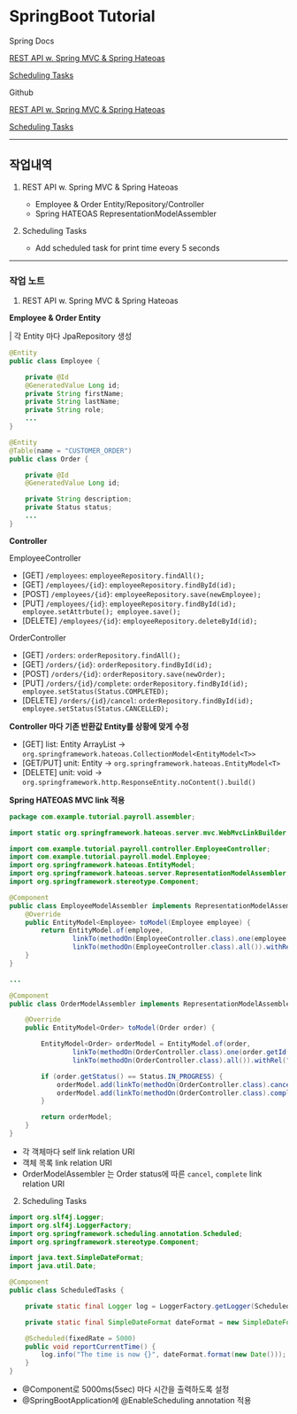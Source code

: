 
# SpringBoot Tutorial

Spring Docs

[REST API w. Spring MVC & Spring Hateoas](https://spring.io/guides/tutorials/rest/)

[Scheduling Tasks](https://spring.io/guides/gs/scheduling-tasks/)

Github

[REST API w. Spring MVC & Spring Hateoas](https://github.com/spring-projects/spring-hateoas-examples)

[Scheduling Tasks](https://github.com/spring-guides/gs-scheduling-tasks)

---

## 작업내역

1. REST API w. Spring MVC & Spring Hateoas
	* Employee & Order Entity/Repository/Controller
	* Spring HATEOAS RepresentationModelAssembler

2. Scheduling Tasks
    * Add scheduled task for print time every 5 seconds
---

### 작업 노트

1. REST API w. Spring MVC & Spring Hateoas

**Employee & Order Entity**

| 각 Entity 마다 JpaRepository 생성

```java
@Entity
public class Employee {

	private @Id
	@GeneratedValue Long id;
	private String firstName;
	private String lastName;
	private String role;
	...
}

@Entity
@Table(name = "CUSTOMER_ORDER")
public class Order {

	private @Id
	@GeneratedValue Long id;

	private String description;
	private Status status;
	...
}
```

**Controller**

EmployeeController

* [GET] `/employees`: `employeeRepository.findAll();`
* [GET] `/employees/{id}`: `employeeRepository.findById(id);`
* [POST] `/employees/{id}`: `employeeRepository.save(newEmployee);`
* [PUT] `/employees/{id}`: `employeeRepository.findById(id); employee.setAttrbute(); employee.save();`
* [DELETE] `/employees/{id}`: `employeeRepository.deleteById(id);`

OrderController

* [GET] `/orders`: `orderRepository.findAll();`
* [GET] `/orders/{id}`: `orderRepository.findById(id);`
* [POST] `/orders/{id}`: `orderRepository.save(newOrder);`
* [PUT] `/orders/{id}/complete`: `orderRepository.findById(id); employee.setStatus(Status.COMPLETED);`
* [DELETE] `/orders/{id}/cancel`: `orderRepository.findById(id); employee.setStatus(Status.CANCELLED);`


**Controller 마다 기존 반환값 Entity를 상황에 맞게 수정**

* [GET] list: Entity ArrayList -> `org.springframework.hateoas.CollectionModel<EntityModel<T>>`
* [GET/PUT] unit: Entity -> `org.springframework.hateoas.EntityModel<T>`
* [DELETE] unit: void -> `org.springframework.http.ResponseEntity.noContent().build()`

**Spring HATEOAS MVC link 적용**

```java
package com.example.tutorial.payroll.assembler;

import static org.springframework.hateoas.server.mvc.WebMvcLinkBuilder.*;

import com.example.tutorial.payroll.controller.EmployeeController;
import com.example.tutorial.payroll.model.Employee;
import org.springframework.hateoas.EntityModel;
import org.springframework.hateoas.server.RepresentationModelAssembler;
import org.springframework.stereotype.Component;

@Component
public class EmployeeModelAssembler implements RepresentationModelAssembler<Employee, EntityModel<Employee>> {
    @Override
    public EntityModel<Employee> toModel(Employee employee) {
        return EntityModel.of(employee,
                linkTo(methodOn(EmployeeController.class).one(employee.getId())).withSelfRel(),
                linkTo(methodOn(EmployeeController.class).all()).withRel("employees"));
    }
}

...

@Component
public class OrderModelAssembler implements RepresentationModelAssembler<Order, EntityModel<Order>> {

	@Override
	public EntityModel<Order> toModel(Order order) {

		EntityModel<Order> orderModel = EntityModel.of(order,
				linkTo(methodOn(OrderController.class).one(order.getId())).withSelfRel(),
				linkTo(methodOn(OrderController.class).all()).withRel("orders"));

		if (order.getStatus() == Status.IN_PROGRESS) {
			orderModel.add(linkTo(methodOn(OrderController.class).cancel(order.getId())).withRel("cancel"));
			orderModel.add(linkTo(methodOn(OrderController.class).complete(order.getId())).withRel("complete"));
		}

		return orderModel;
	}
}
```

* 각 객체마다 self link relation URI
* 객체 목록 link relation URI
* OrderModelAssembler 는 Order status에 따른 `cancel`, `complete` link relation URI


2. Scheduling Tasks
```java
import org.slf4j.Logger;
import org.slf4j.LoggerFactory;
import org.springframework.scheduling.annotation.Scheduled;
import org.springframework.stereotype.Component;

import java.text.SimpleDateFormat;
import java.util.Date;

@Component
public class ScheduledTasks {

    private static final Logger log = LoggerFactory.getLogger(ScheduledTasks.class);

    private static final SimpleDateFormat dateFormat = new SimpleDateFormat("HH:mm:ss");

    @Scheduled(fixedRate = 5000)
    public void reportCurrentTime() {
        log.info("The time is now {}", dateFormat.format(new Date()));
    }
}
```
* @Component로 5000ms(5sec) 마다 시간을 출력하도록 설정
* @SpringBootApplication에 @EnableScheduling annotation 적용
